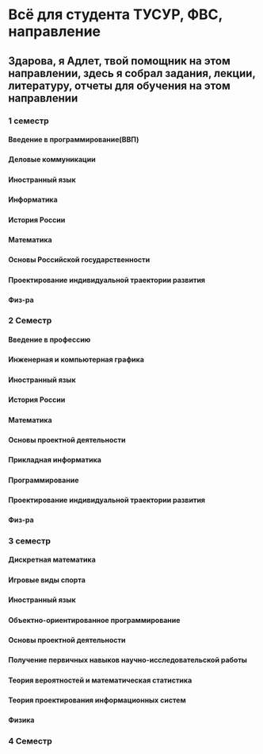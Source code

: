  Всё для студента ТУСУР, ФВС, направление
=
## Здарова, я Адлет, твой помощник на этом направлении, здесь я собрал задания, лекции, литературу, отчеты для обучения на этом направлении
### 1 семестр
#### Введение в программирование(ВВП)
#####
#### Деловые коммуникации
#####
#### Иностранный язык
#####
#### Информатика
#####
#### История России
#####
#### Математика
#####
#### Основы Российской государственности
#####
#### Проектирование индивидуальной траектории развития
#####
#### Физ-ра
#####
### 2 Семестр
#### Введение в профессию
#####
#### Инженерная и компьютерная графика
#####
#### Иностранный язык
#####
#### История России
#####
#### Математика
#####
#### Основы проектной деятельности
#####
#### Прикладная информатика
#####
#### Программирование
#####
#### Проектирование индивидуальной траектории развития
#####
#### Физ-ра
#####
### 3 семестр
#### Дискретная математика
#####
#### Игровые виды спорта
#####
#### Иностранный язык
#####
#### Объектно-ориентированное программирование
#####
#### Основы проектной деятельности
#####
#### Получение первичных навыков научно-исследовательской работы
#####
#### Теория вероятностей и математическая статистика
#####
#### Теория проектирования информационных систем
#####
#### Физика
#####
### 4 Семестр
#####
####
#####
####
#####
####
#####
####
#####
####
#####
####
#####
####
#####
####
#####
####
#####
####
#####
####
#####
####
#####
